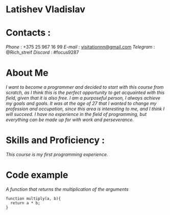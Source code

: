 # Latishev Vladislav
# Contacts :
_*Phone*_ : +375 25 967 16 99
_*E-mail*_ : visitationnn@gmail.com
_*Telegram*_ : @Rich_streif
_*Discord*_ : #focus9287
# About Me
_*I want to become a programmer and decided to start with this course from scratch, as I think this is the perfect opportunity to get acquainted with this field, given that it is also free. I am a purposeful person, I always achieve my goals and goals.*_
_*It was at the age of 27 that I wanted to change my profession and occupation, since this area is interesting to me, and I think I will succeed. I have no experience in the field of programming, but everything can be made up for with work and perseverance.*_
# Skills and Proficiency :
_*This course is my first programming experience.*_
# Code example
_*A function that returns the multiplication of the arguments*_
```
function multiply(a, b){
  return a * b;
}
```
